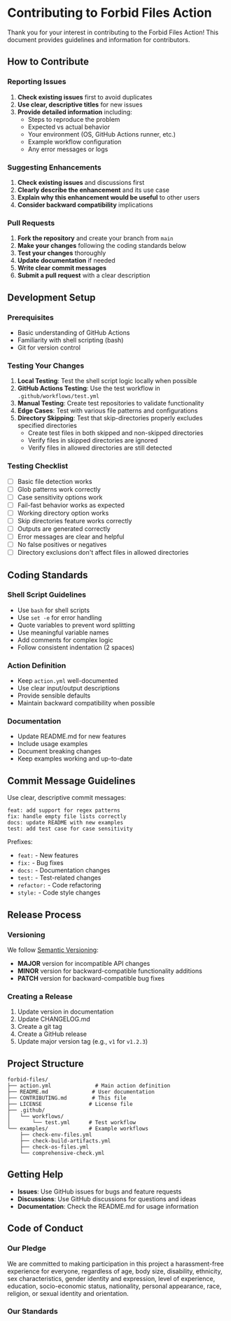 # Contributing to Forbid Files Action

Thank you for your interest in contributing to the Forbid Files Action! This document provides guidelines and information for contributors.

## How to Contribute

### Reporting Issues

1. **Check existing issues** first to avoid duplicates
2. **Use clear, descriptive titles** for new issues
3. **Provide detailed information** including:
   - Steps to reproduce the problem
   - Expected vs actual behavior
   - Your environment (OS, GitHub Actions runner, etc.)
   - Example workflow configuration
   - Any error messages or logs

### Suggesting Enhancements

1. **Check existing issues** and discussions first
2. **Clearly describe the enhancement** and its use case
3. **Explain why this enhancement would be useful** to other users
4. **Consider backward compatibility** implications

### Pull Requests

1. **Fork the repository** and create your branch from `main`
2. **Make your changes** following the coding standards below
3. **Test your changes** thoroughly
4. **Update documentation** if needed
5. **Write clear commit messages**
6. **Submit a pull request** with a clear description

## Development Setup

### Prerequisites

- Basic understanding of GitHub Actions
- Familiarity with shell scripting (bash)
- Git for version control

### Testing Your Changes

1. **Local Testing**: Test the shell script logic locally when possible
2. **GitHub Actions Testing**: Use the test workflow in `.github/workflows/test.yml`
3. **Manual Testing**: Create test repositories to validate functionality
4. **Edge Cases**: Test with various file patterns and configurations
5. **Directory Skipping**: Test that skip-directories properly excludes specified directories
   - Create test files in both skipped and non-skipped directories
   - Verify files in skipped directories are ignored
   - Verify files in allowed directories are still detected

### Testing Checklist

- [ ] Basic file detection works
- [ ] Glob patterns work correctly
- [ ] Case sensitivity options work
- [ ] Fail-fast behavior works as expected
- [ ] Working directory option works
- [ ] Skip directories feature works correctly
- [ ] Outputs are generated correctly
- [ ] Error messages are clear and helpful
- [ ] No false positives or negatives
- [ ] Directory exclusions don't affect files in allowed directories

## Coding Standards

### Shell Script Guidelines

- Use `bash` for shell scripts
- Use `set -e` for error handling
- Quote variables to prevent word splitting
- Use meaningful variable names
- Add comments for complex logic
- Follow consistent indentation (2 spaces)

### Action Definition

- Keep `action.yml` well-documented
- Use clear input/output descriptions
- Provide sensible defaults
- Maintain backward compatibility when possible

### Documentation

- Update README.md for new features
- Include usage examples
- Document breaking changes
- Keep examples working and up-to-date

## Commit Message Guidelines

Use clear, descriptive commit messages:

```
feat: add support for regex patterns
fix: handle empty file lists correctly  
docs: update README with new examples
test: add test case for case sensitivity
```

Prefixes:
- `feat:` - New features
- `fix:` - Bug fixes
- `docs:` - Documentation changes
- `test:` - Test-related changes
- `refactor:` - Code refactoring
- `style:` - Code style changes

## Release Process

### Versioning

We follow [Semantic Versioning](https://semver.org/):
- **MAJOR** version for incompatible API changes
- **MINOR** version for backward-compatible functionality additions
- **PATCH** version for backward-compatible bug fixes

### Creating a Release

1. Update version in documentation
2. Update CHANGELOG.md
3. Create a git tag
4. Create a GitHub release
5. Update major version tag (e.g., `v1` for `v1.2.3`)

## Project Structure

```
forbid-files/
├── action.yml              # Main action definition
├── README.md              # User documentation
├── CONTRIBUTING.md        # This file
├── LICENSE               # License file
├── .github/
│   └── workflows/
│       └── test.yml      # Test workflow
└── examples/             # Example workflows
    ├── check-env-files.yml
    ├── check-build-artifacts.yml
    ├── check-os-files.yml
    └── comprehensive-check.yml
```

## Getting Help

- **Issues**: Use GitHub issues for bugs and feature requests
- **Discussions**: Use GitHub discussions for questions and ideas
- **Documentation**: Check the README.md for usage information

## Code of Conduct

### Our Pledge

We are committed to making participation in this project a harassment-free experience for everyone, regardless of age, body size, disability, ethnicity, sex characteristics, gender identity and expression, level of experience, education, socio-economic status, nationality, personal appearance, race, religion, or sexual identity and orientation.

### Our Standards